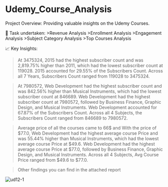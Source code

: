 # Udemy_Course_Analysis
Project Overview: Providing valuable insights on the Udemy Courses.    

📌 Task undertaken:   >Revenue Analysis  >Enrollment Analysis  >Engagement Analysis  >Subject Category Analysis  >Top Courses Analysis 

📈 Key Insights:

> At 3475324, 2015 had the highest subscriber count and was 2,819.75% higher than 2011, which had the lowest subscriber count at 119028. 2015 accounted for 29.55% of the Subscribers Count. Across all 7 Years, Subscribers Count ranged from 119028 to 3475324.



> At 7980572, Web Development had the highest subscriber count and was 842.56% higher than Musical Instruments, which had the lowest subscriber count at 846689. Web Development had the highest subscriber count at 7980572, followed by Business Finance, Graphic Design, and Musical Instruments. Web Development accounted for 67.87% of the Subscribers Count. Across all 4 Subjects, the Subscribers Count ranged from 846689 to 7980572.



> Average price of all the courses came to 66$ and With the price of $77.0, Web Development had the highest average course Price and was 55.44% higher than Musical Instruments, which had the lowest average course Price at $49.6. Web Development had the highest average course Price at $77.0, followed by Business Finance, Graphic Design, and Musical Instruments. Across all 4 Subjects, Avg Course Price ranged from $49.6 to $77.0.



> Other findings you can find in the attached report

![ud12-1](https://github.com/praveen0511/Udemy_Course_Analysis/assets/52094094/f651aceb-f649-4a6a-801f-419889bd53ff)




